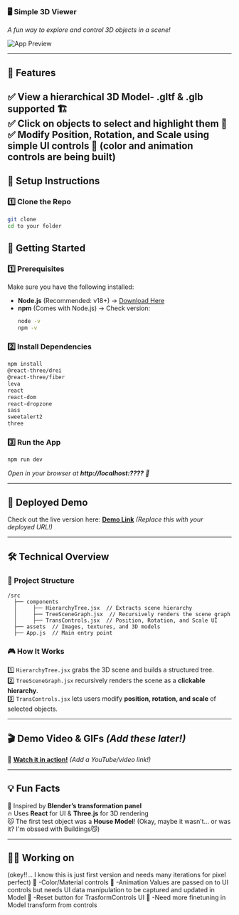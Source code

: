### **🖥️ Simple 3D Viewer**  
_A fun way to explore and control 3D objects in a scene!_

![App Preview](./your-image-here.png)

---

## **📌 Features**  
✅ View a hierarchical **3D Model- .gltf & .glb supported** 🏗️  
✅ Click on objects to **select and highlight them** 🔦  
✅ Modify **Position, Rotation, and Scale** using simple UI controls 🎰  (color and animation controls are being built)
---

## **🚀 Setup Instructions**  
### **1️⃣ Clone the Repo**  
```bash
git clone 
cd to your folder
```

## 🚀 Getting Started  

### **1️⃣ Prerequisites**  
Make sure you have the following installed:  
- **Node.js** (Recommended: v18+) → [Download Here](https://nodejs.org/)  
- **npm** (Comes with Node.js) → Check version:  
  ```sh
  node -v
  npm -v


### **2️⃣ Install Dependencies**  
```bash
npm install
@react-three/drei
@react-three/fiber
leva
react
react-dom
react-dropzone
sass
sweetalert2
three
```

### **3️⃣ Run the App**  
```bash
npm run dev 
```
_Open in your browser at **http://localhost:????** 🎉_

---

## **🔗 Deployed Demo**  
Check out the live version here: **[Demo Link](https://your-demo-link.com)** *(Replace this with your deployed URL!)*  

---

## **🛠️ Technical Overview**  
### **📂 Project Structure**  
```
/src
  ├── components
  │     ├── HierarchyTree.jsx  // Extracts scene hierarchy
  │     ├── TreeSceneGraph.jsx  // Recursively renders the scene graph
  │     ├── TransControls.jsx  // Position, Rotation, and Scale UI
  ├── assets  // Images, textures, and 3D models
  ├── App.js  // Main entry point
```

### **🎮 How It Works**  
1️⃣ `HierarchyTree.jsx` grabs the 3D scene and builds a structured tree.  
2️⃣ `TreeSceneGraph.jsx` recursively renders the scene as a **clickable hierarchy**.  
3️⃣ `TransControls.jsx` lets users modify **position, rotation, and scale** of selected objects.  

---

## **🎬 Demo Video & GIFs** *(Add these later!)*  
🚀 **[Watch it in action!](#)** *(Add a YouTube/video link!)*  

---

## **💡 Fun Facts**  
🎨 Inspired by **Blender’s transformation panel**  
🔥 Uses **React** for UI & **Three.js** for 3D rendering  
🐱 The first test object was a **House Model**! (Okay, maybe it wasn’t... or was it? I'm obssed with Buildings😼)  

---

## **👨‍💻 Working on**
   (okey!!... I know this is just first version and needs many iterations for pixel perfect)
🚀  -Color/Material controls
🚀  -Animation Values are passed on to UI controls but needs UI data manipulation to be captured and updated in Model
🚀  -Reset button for TrasformControls UI
🚀  -Need more finetuning in Model transform from controls

